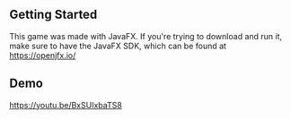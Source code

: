 ## Getting Started

This game was made with JavaFX. If you're trying to download and run it, make sure to have the JavaFX SDK, which can be found at https://openjfx.io/

## Demo

https://youtu.be/BxSUIxbaTS8
